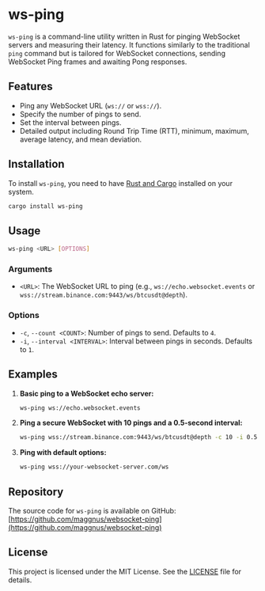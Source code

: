 # ws-ping

`ws-ping` is a command-line utility written in Rust for pinging WebSocket servers and measuring their latency. It functions similarly to the traditional `ping` command but is tailored for WebSocket connections, sending WebSocket Ping frames and awaiting Pong responses.

## Features

- Ping any WebSocket URL (`ws://` or `wss://`).
- Specify the number of pings to send.
- Set the interval between pings.
- Detailed output including Round Trip Time (RTT), minimum, maximum, average latency, and mean deviation.

## Installation

To install `ws-ping`, you need to have [Rust and Cargo](https://www.rust-lang.org/tools/install) installed on your system.

```bash
cargo install ws-ping
```

## Usage

```bash
ws-ping <URL> [OPTIONS]
```

### Arguments

- `<URL>`: The WebSocket URL to ping (e.g., `ws://echo.websocket.events` or `wss://stream.binance.com:9443/ws/btcusdt@depth`).

### Options

- `-c`, `--count <COUNT>`: Number of pings to send. Defaults to `4`.
- `-i`, `--interval <INTERVAL>`: Interval between pings in seconds. Defaults to `1`.

## Examples

1. **Basic ping to a WebSocket echo server:**

   ```bash
   ws-ping ws://echo.websocket.events
   ```

2. **Ping a secure WebSocket with 10 pings and a 0.5-second interval:**

   ```bash
   ws-ping wss://stream.binance.com:9443/ws/btcusdt@depth -c 10 -i 0.5
   ```

3. **Ping with default options:**

   ```bash
   ws-ping wss://your-websocket-server.com/ws
   ```

## Repository

The source code for `ws-ping` is available on GitHub: [https://github.com/maggnus/websocket-ping](https://github.com/maggnus/websocket-ping)

## License

This project is licensed under the MIT License. See the [LICENSE](LICENSE) file for details.
